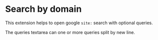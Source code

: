 # Search by domain

This extension helps to open google `site:` search with optional queries.

The queries textarea can one or more queries split by new line.